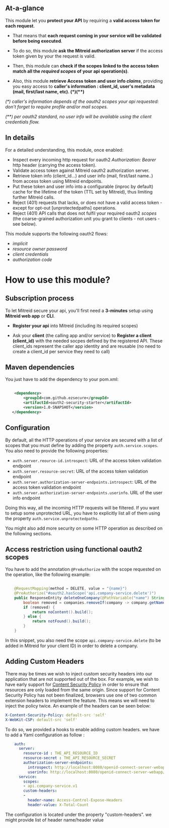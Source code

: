 ## At-a-glance
 
This module let you **protect your API** by requiring a **valid access token for each request**.
 
* That means that **each request coming in your service will be validated before being executed**.
 
* To do so, this module **ask the Mitreid authorization server** if the access token given by your the request is valid.
 
* Then, this module can **check if the scopes linked to the access token match all the _required scopes_ of your api operation(s)**.
 
* Also, this module **retrieve Access token and user info _claims_**, providing you easy access to **caller's information : client_id, user's metadata (mail, first/last name, etc). (\*)(\*\*)**
 
_(\*) caller's information depends of the oauth2 scopes your api requested: don't forget to require profile and/or mail scopes._
 
_(\*\*) per oauth2 standard, no user info will be available using the client credentials flow._
 
## In details
 
For a detailed understanding, this module, once enabled:
 
* Inspect every incoming http request for oauth2 _Authorization: Bearer_ http header (carrying the access token).
* Validate access token against Mitreid oauth2 authorization server.
* Retrieve token info (client_id...) and user info (mail, first/last name..) from access token using Mitreid endpoints.
* Put these token and user info into a configurable (inproc by default) cache for the lifetime of the token (TTL set by Mitreid), thus limiting further Mitreid calls.
* Reject (401) requests that lacks, or does not have a valid access token - except for opt-out [unprotectedpaths] operations.
* Reject (401) API calls that does not fulfil your required oauth2 _scopes_ (the coarse-grained authorization unit you grant to clients - not users - see below).
 
This module supports the following oauth2 flows:
 
* _implicit_
* _resource owner password_
* _client credentials_
* _authorization code_
 
# How to use this module?
 
## Subscription process
 
To let Mitreid secure your api, you'll first need a **3-minutes** setup using **Mitreid web app** or **CLI**.
 
- **Register your api** into Mitreid (including its required scopes)
 
- Ask your **client** (the calling app and/or service) to **Register a client (client_id)** with the needed socpes defined by the registered API.
  These client_ids represent the caller app identity and are reusable (no need to create a client_id per service they need to call)
 
## Maven dependencies
 
You just have to add the dependency to your pom.xml:

```xml
   
    <dependency>
        <groupId>com.github.ezsecure</groupId>
        <artifactId>oauth2-security-starter</artifactId>
        <version>1.0-SNAPSHOT</version>
   </dependency>

```
 
## Configuration
 
By default, all the HTTP operations of your service are secured with a list of scopes that you must define by adding
the property `auth.service.scopes`. You also need to provide the following properties:
 
* `auth.server.reource-id.introspect`:  URL of the access token validation endpoint
* `auth.server.resource-secret`:  URL of the access token validation endpoint
* `auth.server.authorization-server-endpoints.introspect`:  URL of the access token validation endpoint
* `auth.server.authorization-server-endpoints.userinfo`. URL of the user info endpoint
 
Doing this way, all the incoming HTTP requests will be filtered. If you want to setup some unprotected URL, you
have to explicitly list all of them using the property `auth.service.unprotectedpaths`.
 
You might also add more security on some HTTP operation as described on the following sections.
 
## Access restriction using functional oauth2 scopes
 
You have to add the annotation `@PreAuthorize` with the scope requested on the operation, like the following example:
 
```java
 
    @RequestMapping(method = DELETE, value = "{name}")
    @PreAuthorize("#oauth2.hasScope('api.company-service.delete')")
    public ResponseEntity deleteOneCompany(@PathVariable("name") String name) {
        boolean removed = companies.removeIf(company -> company.getName().equals(name));
        if (removed) {
            return noContent().build();
        } else {
            return notFound().build();
        }
    }
```
 
In this snippet, you also need the scope `api.company-service.delete` (to be added in Mitreid for your client ID) in order to delete a company.
 
## Adding Custom Headers
There may be times we wish to inject custom security headers into our application that are not supported out of the box.
For example, we wish to have early support for [Content Security Policy](https://www.w3.org/TR/CSP/) in order to ensure that resources are only loaded from the same origin. Since support for Content Security Policy has not been finalized,
browsers use one of two common extension headers to implement the feature.
This means we will need to inject the policy twice. An example of the headers can be seen below:
 
```yaml
X-Content-Security-Policy: default-src 'self'
X-WebKit-CSP: default-src 'self'
```
 
To do so, we provided a hooks to enable adding custom headers. we have to add a Yaml configuration as follow :
```yaml
    auth:
      server:
        resource-id : THE_API_RESOURCE_ID
        resource-secret : THE_API_RESOURCE_SECRET
        authorization-server-endpoints:
          introspect: http://localhost:8080/openid-connect-server-webapp/introspect
          userinfo: http://localhost:8080/openid-connect-server-webapp/userinfo
      service:
        scopes:
        - api.company-service.v1
        custom-headers:
        -
          header-name: Access-Control-Expose-Headers
          header-value: X-Total-Count
```
 
The configuration is located under the property "custom-headers". we might provide list of header name/header value
